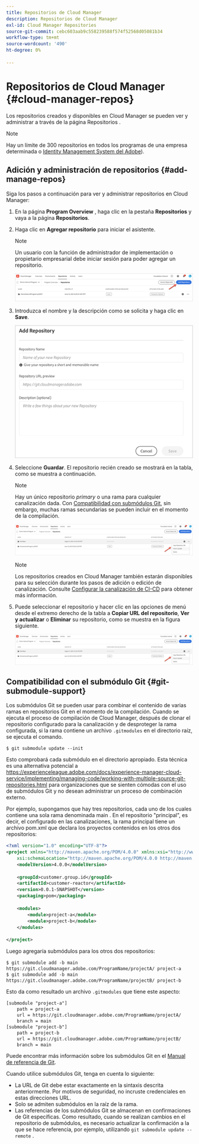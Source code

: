 ```yaml
---
title: Repositorios de Cloud Manager
description: Repositorios de Cloud Manager
exl-id: Cloud Manager Repositories
source-git-commit: cebc603aab9c558239588f574f52568d05081b34
workflow-type: tm+mt
source-wordcount: '490'
ht-degree: 0%

---
```


# Repositorios de Cloud Manager {#cloud-manager-repos}

Los repositorios creados y disponibles en Cloud Manager se pueden ver y administrar a través de la página Repositorios .

>[!NOTE]
>Hay un límite de 300 repositorios en todos los programas de una empresa determinada o [Identity Management System del Adobe](https://experienceleague.adobe.com/docs/experience-manager-cloud-service/onboarding/onboarding-concepts/ims.html)).

## Adición y administración de repositorios {#add-manage-repos}

Siga los pasos a continuación para ver y administrar repositorios en Cloud Manager:

1. En la página **Program Overview** , haga clic en la pestaña **Repositorios** y vaya a la página **Repositorios**.

1. Haga clic en **Agregar repositorio** para iniciar el asistente.

   >[!NOTE]
   >Un usuario con la función de administrador de implementación o propietario empresarial debe iniciar sesión para poder agregar un repositorio.

   ![](assets/repos/create-repo2.png)


1. Introduzca el nombre y la descripción como se solicita y haga clic en **Save**.

   ![](assets/repos/repo-1.png)

1. Seleccione **Guardar**. El repositorio recién creado se mostrará en la tabla, como se muestra a continuación.

   >[!NOTE]
   >Hay un único repositorio *primary* o una rama para cualquier canalización dada. Con [Compatibilidad con submódulos Git](#git-submodule-support), sin embargo, muchas ramas secundarias se pueden incluir en el momento de la compilación.

   ![](assets/repos/create-repo3.png)

   >[!NOTE]
   >Los repositorios creados en Cloud Manager también estarán disponibles para su selección durante los pasos de adición o edición de canalización. Consulte [Configurar la canalización de CI-CD](https://experienceleague.adobe.com/docs/experience-manager-cloud-service/implementing/using-cloud-manager/configure-pipeline.html?lang=en) para obtener más información.

1. Puede seleccionar el repositorio y hacer clic en las opciones de menú desde el extremo derecho de la tabla a **Copiar URL del repositorio**, **Ver y actualizar** o **Eliminar** su repositorio, como se muestra en la figura siguiente.

   ![](assets/repos/create-repo3.png)


## Compatibilidad con el submódulo Git {#git-submodule-support}

Los submódulos Git se pueden usar para combinar el contenido de varias ramas en repositorios Git en el momento de la compilación. Cuando se ejecuta el proceso de compilación de Cloud Manager, después de clonar el repositorio configurado para la canalización y de desproteger la rama configurada, si la rama contiene un archivo `.gitmodules` en el directorio raíz, se ejecuta el comando.

```
$ git submodule update --init
```

Esto comprobará cada submódulo en el directorio apropiado. Esta técnica es una alternativa potencial a https://experienceleague.adobe.com/docs/experience-manager-cloud-service/implementing/managing-code/working-with-multiple-source-git-repositories.html para organizaciones que se sienten cómodas con el uso de submódulos Git y no desean administrar un proceso de combinación externo.

Por ejemplo, supongamos que hay tres repositorios, cada uno de los cuales contiene una sola rama denominada main . En el repositorio &quot;principal&quot;, es decir, el configurado en las canalizaciones, la rama principal tiene un archivo pom.xml que declara los proyectos contenidos en los otros dos repositorios:

```xml
<?xml version="1.0" encoding="UTF-8"?>
<project xmlns="http://maven.apache.org/POM/4.0.0" xmlns:xsi="http://www.w3.org/2001/XMLSchema-instance"
    xsi:schemaLocation="http://maven.apache.org/POM/4.0.0 http://maven.apache.org/maven-v4_0_0.xsd">
    <modelVersion>4.0.0</modelVersion>
   
    <groupId>customer.group.id</groupId>
    <artifactId>customer-reactor</artifactId>
    <version>0.0.1-SNAPSHOT</version>
    <packaging>pom</packaging>
   
    <modules>
        <module>project-a</module>
        <module>project-b</module>
    </modules>
   
</project>
```

Luego agregaría submódulos para los otros dos repositorios:

```
$ git submodule add -b main https://git.cloudmanager.adobe.com/ProgramName/projectA/ project-a
$ git submodule add -b main https://git.cloudmanager.adobe.com/ProgramName/projectB/ project-b
```

Esto da como resultado un archivo `.gitmodules` que tiene este aspecto:

```
[submodule "project-a"]
    path = project-a
    url = https://git.cloudmanager.adobe.com/ProgramName/projectA/
    branch = main
[submodule "project-b"]
    path = project-b
    url = https://git.cloudmanager.adobe.com/ProgramName/projectB/
    branch = main
```

Puede encontrar más información sobre los submódulos Git en el [Manual de referencia de Git](https://git-scm.com/book/en/v2/Git-Tools-Submodules).

Cuando utilice submódulos Git, tenga en cuenta lo siguiente:

* La URL de Git debe estar exactamente en la sintaxis descrita anteriormente. Por motivos de seguridad, no incruste credenciales en estas direcciones URL.
* Solo se admiten submódulos en la raíz de la rama.
* Las referencias de los submódulos Git se almacenan en confirmaciones de Git específicas. Como resultado, cuando se realizan cambios en el repositorio de submódulos, es necesario actualizar la confirmación a la que se hace referencia, por ejemplo, utilizando `git submodule update --remote` .

